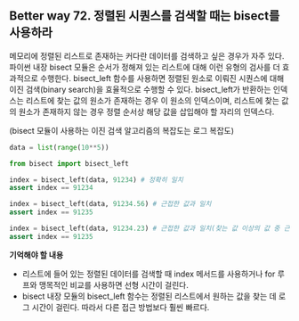 ## Better way 72. 정렬된 시퀀스를 검색할 때는 bisect를 사용하라

메모리에 정렬된 리스트로 존재하는 커다란 데이터를 검색하고 싶은 경우가 자주 있다. 파이썬 내장 bisect 모듈은 순서가 정해져 있는 리스트에 대해 이런 유형의 검사를 더 효과적으로 수행한다. bisect_left 함수를 사용하면 정렬된 원소로 이뤄진 시퀀스에 대해 이진 검색(binary search)을 효율적으로 수행할 수 있다. bisect_left가 반환하는 인덱스는 리스트에 찾는 값의 원소가 존재하는 경우 이 원소의 인덱스이며, 리스트에 찾는 값의 원소가 존재하지 않는 경우 정렬 순서상 해당 값을 삽입해야 할 자리의 인덱스다.

(bisect 모듈이 사용하는 이진 검색 알고리즘의 복잡도는 로그 복잡도)

```python
data = list(range(10**5))

from bisect import bisect_left

index = bisect_left(data, 91234) # 정확히 일치
assert index == 91234

index = bisect_left(data, 91234.56) # 근접한 값과 일치
assert index == 91235

index = bisect_left(data, 91234.23) # 근접한 값과 일치(찾는 값 이상의 값 중 근접한 값을 찾음)
assert index == 91235
```

**기억해야 할 내용**
- 리스트에 들어 있는 정렬된 데이터를 검색할 때 index 메서드를 사용하거나 for 루프와 맹목적인 비교를 사용하면 선형 시간이 걸린다.
- bisect 내장 모듈의 bisect_left 함수는 정렬된 리스트에서 원하는 값을 찾는 데 로그 시간이 걸린다. 따라서 다른 접근 방법보다 훨씬 빠르다.